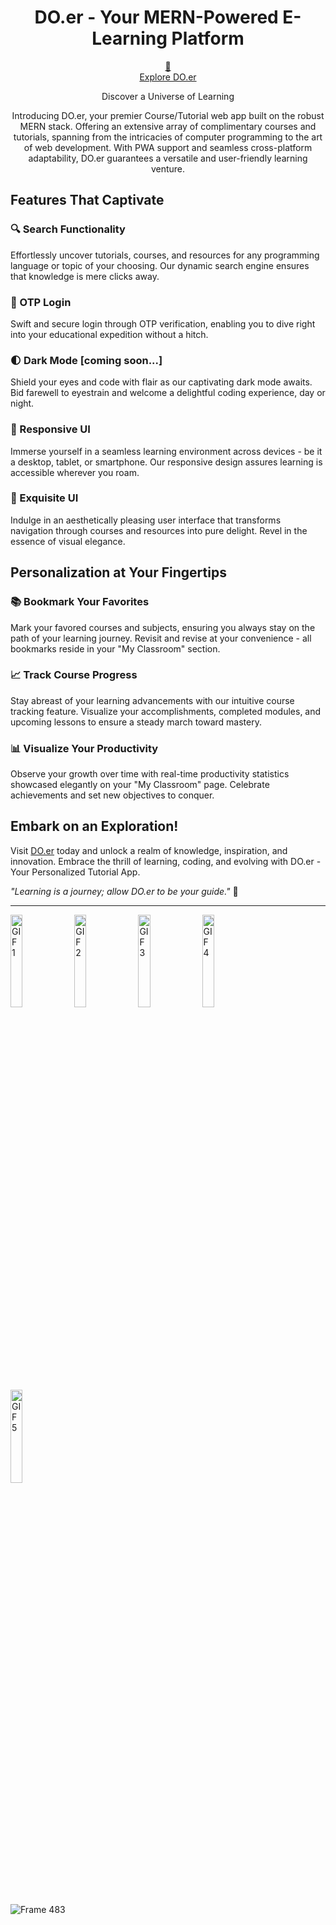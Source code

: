 

<h1 align="center">DO.er - Your MERN-Powered E-Learning Platform</h1>


<p align="center">
  <a href="https://doer.onrender.com/" target="_blank">&#128279;
    <br>
    Explore DO.er
  </a>
</p>

<p align="center">
  Discover a Universe of Learning
</p>

<p align="center">
  Introducing DO.er, your premier Course/Tutorial web app built on the robust MERN stack. Offering an extensive array of complimentary courses and tutorials, spanning from the intricacies of computer programming to the art of web development. With PWA support and seamless cross-platform adaptability, DO.er guarantees a versatile and user-friendly learning venture.
</p>

## Features That Captivate

### 🔍 Search Functionality
Effortlessly uncover tutorials, courses, and resources for any programming language or topic of your choosing. Our dynamic search engine ensures that knowledge is mere clicks away.

### 📱 OTP Login
Swift and secure login through OTP verification, enabling you to dive right into your educational expedition without a hitch.

### 🌓 Dark Mode [coming soon...]
Shield your eyes and code with flair as our captivating dark mode awaits. Bid farewell to eyestrain and welcome a delightful coding experience, day or night.

### 🎨 Responsive UI
Immerse yourself in a seamless learning environment across devices - be it a desktop, tablet, or smartphone. Our responsive design assures learning is accessible wherever you roam.

### 🌈 Exquisite UI
Indulge in an aesthetically pleasing user interface that transforms navigation through courses and resources into pure delight. Revel in the essence of visual elegance.

## Personalization at Your Fingertips

### 📚 Bookmark Your Favorites
Mark your favored courses and subjects, ensuring you always stay on the path of your learning journey. Revisit and revise at your convenience - all bookmarks reside in your "My Classroom" section.

### 📈 Track Course Progress
Stay abreast of your learning advancements with our intuitive course tracking feature. Visualize your accomplishments, completed modules, and upcoming lessons to ensure a steady march toward mastery.

### 📊 Visualize Your Productivity
Observe your growth over time with real-time productivity statistics showcased elegantly on your "My Classroom" page. Celebrate achievements and set new objectives to conquer.

## Embark on an Exploration!

Visit [DO.er](https://www.doer-learnandcode.com) today and unlock a realm of knowledge, inspiration, and innovation. Embrace the thrill of learning, coding, and evolving with DO.er - Your Personalized Tutorial App.

_"Learning is a journey; allow DO.er to be your guide."_ 🚀

---

<img src="https://github.com/prvnlhr/DO.er_mern_pwa/assets/70936225/e3366df9-20ef-403d-85a0-36acdc3446c4" alt="GIF 1" width="19.5%"  margin="1%" >
<img src="https://github.com/prvnlhr/DO.er_mern_pwa/assets/70936225/369a1435-7080-470e-882b-a5e217f1b4e2" alt="GIF 2" width="19.5%"  margin="1%">
<img src="https://github.com/prvnlhr/DO.er_mern_pwa/assets/70936225/5b00b822-de40-4b03-8686-a978cc67a6cf" alt="GIF 3" width="19.5%"  margin="1%">
<img src="https://github.com/prvnlhr/DO.er_mern_pwa/assets/70936225/bbcdab33-a4cc-4cb6-b676-286aecfc2072" alt="GIF 4" width="19.5%"  margin="1%">
<img src="https://github.com/prvnlhr/DO.er_mern_pwa/assets/70936225/2dd310b3-040f-49c1-980d-d0738c2a6043" alt="GIF 5" width="19.5%"  margin="1%">

<br></br>

![Frame 483](https://github.com/prvnlhr/DO.er_mern_pwa/assets/70936225/7a70a984-86cc-43e3-804e-008917b22979)




